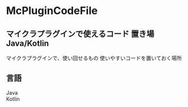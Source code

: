 # McPluginCodeFile
## マイクラプラグインで使えるコード 置き場 Java/Kotlin

マイクラプラグインで、使い回せるもの 使いやすいコードを置いておく場所

## 言語
Java<br>
Kotlin
